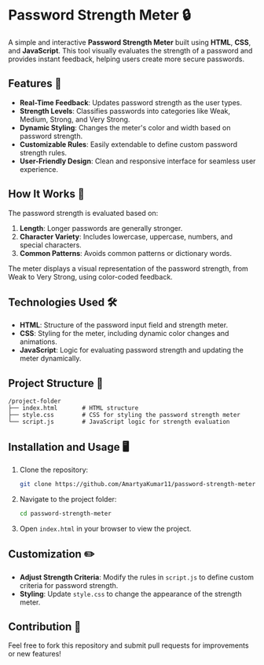 # Password Strength Meter 🔒

A simple and interactive **Password Strength Meter** built using **HTML**, **CSS**, and **JavaScript**. This tool visually evaluates the strength of a password and provides instant feedback, helping users create more secure passwords.

## Features 🌟
- **Real-Time Feedback**: Updates password strength as the user types.
- **Strength Levels**: Classifies passwords into categories like Weak, Medium, Strong, and Very Strong.
- **Dynamic Styling**: Changes the meter's color and width based on password strength.
- **Customizable Rules**: Easily extendable to define custom password strength rules.
- **User-Friendly Design**: Clean and responsive interface for seamless user experience.

## How It Works 🚀
The password strength is evaluated based on:
1. **Length**: Longer passwords are generally stronger.
2. **Character Variety**: Includes lowercase, uppercase, numbers, and special characters.
3. **Common Patterns**: Avoids common patterns or dictionary words.

The meter displays a visual representation of the password strength, from Weak to Very Strong, using color-coded feedback.

## Technologies Used 🛠️
- **HTML**: Structure of the password input field and strength meter.
- **CSS**: Styling for the meter, including dynamic color changes and animations.
- **JavaScript**: Logic for evaluating password strength and updating the meter dynamically.

## Project Structure 📂
```
/project-folder
├── index.html       # HTML structure
├── style.css        # CSS for styling the password strength meter
└── script.js        # JavaScript logic for strength evaluation
```

## Installation and Usage 🖥️
1. Clone the repository:
   ```bash
   git clone https://github.com/AmartyaKumar11/password-strength-meter.git
   ```
2. Navigate to the project folder:
   ```bash
   cd password-strength-meter
   ```
3. Open `index.html` in your browser to view the project.

## Customization ✏️
- **Adjust Strength Criteria**: Modify the rules in `script.js` to define custom criteria for password strength.
- **Styling**: Update `style.css` to change the appearance of the strength meter.

## Contribution 🤝
Feel free to fork this repository and submit pull requests for improvements or new features!


